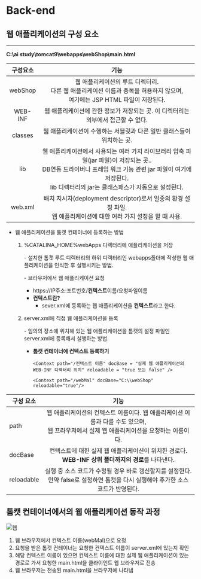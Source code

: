 # Back-end

## 웹 애플리케이션의 구성 요소

---

**C:\ai study\tomcat9\webapps\webShop\main.html**

| 구성요소 |                             기능                             |
| :------: | :----------------------------------------------------------: |
| webShop  | 웹 애플리케이션의 루트 디렉터리.<br /> 다른 웹 애플리케이션 이름과 중복을 허용하지 않으며,<br />여기에는 JSP HTML 파일이 저장된다. |
| WEB-INF  | 웹 애플리케이션에 관한 정보가 저장되는 곳. 이 디렉터리는 외부에서 접근할 수 없다. |
| classes  | 웹 애플리케이션이 수행하는 서블릿과 다른 일반 클래스들이 위치하는 곳. |
|   lib    | 웹 애플리케이션에서 사용되는 여러 가지 라이브러리 압축 파일(jar 파일)이 저장되는 곳.. <br />DB연동 드라이버나 프레임 워크 기능 관련 jar 파일이 여기에 저장된다. <br />lib 디렉터리의 jar는 클래스패스가 자동으로 설정된다. |
| web.xml  | 배치 지시자(deployment descriptor)로서 일종의 환경 설정 파일. <br />웹 애플리케이션에 대한 여러 가지 설정을 할 때 사용. |

* 웹 애플리케이션을 톰캣 컨테이너에 등록하는 방법

  1. %CATALINA_HOME%webApps 디렉터리에 애플리케이션을 저장

     \- 설치한 톰캣 루트 디렉터리의 하위 디렉터리인 webapps폴더에 작성한 웹 애플리케이션을 인식한 후 실행시키는 방법.

     \- 브라우저에서 웹 애플리케이션 요청

     * https://IP주소:포트번호/**컨텍스트**이름/요청파일이름
     * **컨텍스트란?** 
       * sever.xml에 등록하는 웹 애플리케이션을 **컨텍스트**라고 한다.

  2. server.xml에 직접 웹 애플리케이션을 등록

     \- 임의의 장소에 위치해 있는 웹 애플리케이션을 톰캣의 설정 파일인 server.xml에 등록해서 실행하는 방법.

     * **톰캣 컨테이너에 컨텍스트 등록하기**

       `<Context path="/컨텍스트 이름" docBase = "실제 웹 애플리케이션의 WEB-INF 디렉터리 위치" reloadable = "true 또는 false" />`

       `<Context path="/webMal" docBase="C:\\webShop" reloadable="true"/>`

| 구성 요소  |                             기능                             |
| ---------- | :----------------------------------------------------------: |
| path       | 웹 애플리케이션의 컨텍스트 이름이다. 웹 애플리케이션 이름과 다를 수도 있으며, <br />웹 프라우저에서 실제 웹 애플리케이션을 요청하는 이름이다. |
| docBase    | 컨텍스트에 대한 실제 웹 애플리케이션이 위치한 경로다.<br />**WEB-INF 상위 폴더까지의 경로**를 나타낸다. |
| reloadable | 실행 중 소스 코드가 수정될 경우 바로 갱신할지를 설정한다.<br />만약 false로 설정하면 톰캣을 다시 실행해야 추가한 소스 코드가 반영된다. |

## 톰캣 컨테이너에서의 웹 애플리케이션 동작 과정

![웹](Back-end.assets/%EC%9B%B9.jpg)

1. 웹 브라우저에서 컨텍스트 이름(webMal)으로 요청
2. 요청을 받은 톰캣 컨테이너는 요청한 컨텍스트 이름이 server.xml에 있는지 확인
3. 해당 컨텍스트 이름이 있으면 컨텍스트 이름에 대한 실제 웹 애플리케이션이 있는 경로로 가서 요청한 main.html을 클라이언트 웹 브라우저로 전송
4. 웹 브라우저는 전송된 main.html을 브라우저에 나타냄

